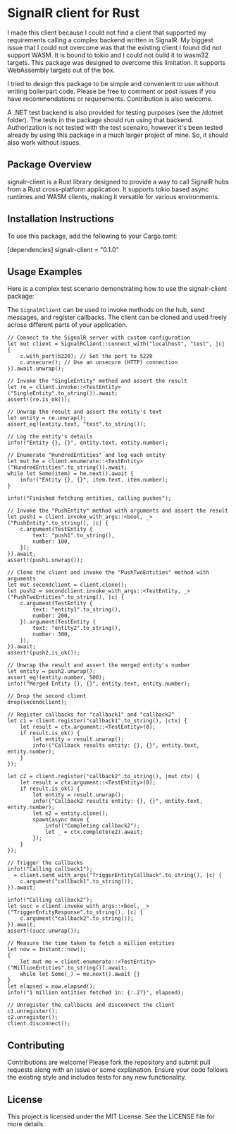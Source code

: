 # SignalR client for Rust 

I made this client because I could not find a client that supported my requirements calling a complex backend written in SignalR. My biggest issue that I could not overcome was that the existing client I found did not support WASM. It is bound to tokio and I could not build it to wasm32 targets. This package was designed to overcome this limitation. It supports WebAssembly targets out of the box.

I tried to design this package to be simple and convenient to use without writing boilerpart code. Please be free to comment or post issues if you have recommendations or requirements. Contribution is also welcome.

A .NET test backend is also provided for testing purposes (see the /dotnet folder). The tests in the package should run using that backend. Authorization is not tested with the test scenairo, however it's been tested already by using this package in a much larger project of mine. So, it should also work without issues.

## Package Overview
signalr-client is a Rust library designed to provide a way to call SignalR hubs from a Rust cross-platform application. It supports tokio based async runtimes and WASM clients, making it versatile for various environments.

## Installation Instructions
To use this package, add the following to your Cargo.toml:

[dependencies]
signalr-client = "0.1.0"

## Usage Examples

Here is a complex test scenario demonstrating how to use the signalr-client package:

The `SignalRClient` can be used to invoke methods on the hub, send messages, and register callbacks.
The client can be cloned and used freely across different parts of your application.

```
// Connect to the SignalR server with custom configuration
let mut client = SignalRClient::connect_with("localhost", "test", |c| {
    c.with_port(5220); // Set the port to 5220
    c.unsecure(); // Use an unsecure (HTTP) connection
}).await.unwrap();

// Invoke the "SingleEntity" method and assert the result
let re = client.invoke::<TestEntity>("SingleEntity".to_string()).await;
assert!(re.is_ok());

// Unwrap the result and assert the entity's text
let entity = re.unwrap();
assert_eq!(entity.text, "test".to_string());

// Log the entity's details
info!("Entity {}, {}", entity.text, entity.number);

// Enumerate "HundredEntities" and log each entity
let mut he = client.enumerate::<TestEntity>("HundredEntities".to_string()).await;
while let Some(item) = he.next().await {
    info!("Entity {}, {}", item.text, item.number);
}

info!("Finished fetching entities, calling pushes");

// Invoke the "PushEntity" method with arguments and assert the result
let push1 = client.invoke_with_args::<bool, _>("PushEntity".to_string(), |c| {
    c.argument(TestEntity {
        text: "push1".to_string(),
        number: 100,
    });
}).await;
assert!(push1.unwrap());

// Clone the client and invoke the "PushTwoEntities" method with arguments
let mut secondclient = client.clone();
let push2 = secondclient.invoke_with_args::<TestEntity, _>("PushTwoEntities".to_string(), |c| {
    c.argument(TestEntity {
        text: "entity1".to_string(),
        number: 200,
    }).argument(TestEntity {
        text: "entity2".to_string(),
        number: 300,
    });
}).await;
assert!(push2.is_ok());

// Unwrap the result and assert the merged entity's number
let entity = push2.unwrap();
assert_eq!(entity.number, 500);
info!("Merged Entity {}, {}", entity.text, entity.number);

// Drop the second client
drop(secondclient);

// Register callbacks for "callback1" and "callback2"
let c1 = client.register("callback1".to_string(), |ctx| {
    let result = ctx.argument::<TestEntity>(0);
    if result.is_ok() {
        let entity = result.unwrap();
        info!("Callback results entity: {}, {}", entity.text, entity.number);
    }
});

let c2 = client.register("callback2".to_string(), |mut ctx| {
    let result = ctx.argument::<TestEntity>(0);
    if result.is_ok() {
        let entity = result.unwrap();
        info!("Callback2 results entity: {}, {}", entity.text, entity.number);
        let e2 = entity.clone();
        spawn(async move {
            info!("Completing callback2");
            let _ = ctx.complete(e2).await;
        });
    }
});

// Trigger the callbacks
info!("Calling callback1");
_ = client.send_with_args("TriggerEntityCallback".to_string(), |c| {
    c.argument("callback1".to_string());
}).await;

info!("Calling callback2");
let succ = client.invoke_with_args::<bool, _>("TriggerEntityResponse".to_string(), |c| {
    c.argument("callback2".to_string());
}).await;
assert!(succ.unwrap());

// Measure the time taken to fetch a million entities
let now = Instant::now();
{
    let mut me = client.enumerate::<TestEntity>("MillionEntities".to_string()).await;
    while let Some(_) = me.next().await {}
}
let elapsed = now.elapsed();
info!("1 million entities fetched in: {:.2?}", elapsed);

// Unregister the callbacks and disconnect the client
c1.unregister();
c2.unregister();
client.disconnect();
```

## Contributing
Contributions are welcome! Please fork the repository and submit pull requests along with an issue or some explanation. Ensure your code follows the existing style and includes tests for any new functionality. 

## License
This project is licensed under the MIT License. See the LICENSE file for more details.
